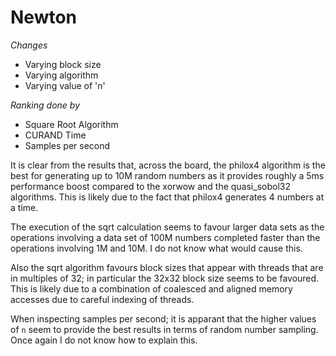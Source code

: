 # Newton

*Changes*

* Varying block size
* Varying algorithm
* Varying value of 'n'

*Ranking done by*

* Square Root Algorithm
* CURAND Time
* Samples per second

It is clear from the results that, across the board, the philox4 algorithm is the best for generating up to 10M random numbers as it provides roughly a 5ms performance boost compared to the xorwow and the quasi_sobol32 algorithms. This is likely due to the fact that philox4 generates 4 numbers at a time.

The execution of the sqrt calculation seems to favour larger data sets as the operations involving a data set of 100M numbers completed faster than the operations involving 1M and 10M. I do not know what would cause this.

Also the sqrt algorithm favours block sizes that appear with threads that are in multiples of 32; in particular the 32x32 block size seems to be favoured. This is likely due to a combination of coalesced and aligned memory accesses due to careful indexing of threads.

When inspecting samples per second; it is apparant that the higher values of ```n``` seem to provide the best results in terms of random number sampling. Once again I do not know how to explain this.
